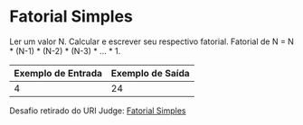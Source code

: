 # Fatorial Simples

Ler um valor N. Calcular e escrever seu respectivo fatorial. Fatorial de N = N * (N-1) * (N-2) * (N-3) * ... * 1.

Exemplo de Entrada | Exemplo de Saída
-------------------|-----------------
4 | 24

Desafio retirado do URI Judge: [Fatorial Simples](https://www.urionlinejudge.com.br/judge/pt/problems/view/1153)